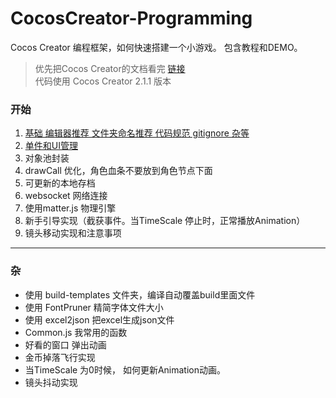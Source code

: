 # CocosCreator-Programming
Cocos Creator 编程框架，如何快速搭建一个小游戏。 包含教程和DEMO。

> 优先把Cocos Creator的文档看完 [链接](https://docs.cocos.com/creator/manual/zh/)   
> 代码使用 Cocos Creator 2.1.1  版本
### **开始**
1. [基础 编辑器推荐 文件夹命名推荐 代码规范 gitignore 杂等](doc/1.md)
2. [单件和UI管理](doc/2.md)
3. 对象池封装
4. drawCall 优化，角色血条不要放到角色节点下面
5. 可更新的本地存档
6. websocket 网络连接
7. 使用matter.js 物理引擎
8. 新手引导实现（截获事件。当TimeScale 停止时，正常播放Animation）
9. 镜头移动实现和注意事项

***
### **杂**
* 使用 build-templates 文件夹，编译自动覆盖build里面文件
* 使用 FontPruner 精简字体文件大小
* 使用 excel2json 把excel生成json文件
* Common.js 我常用的函数
* 好看的窗口 弹出动画
* 金币掉落飞行实现
* 当TimeScale 为0时候， 如何更新Animation动画。
* 镜头抖动实现
  
